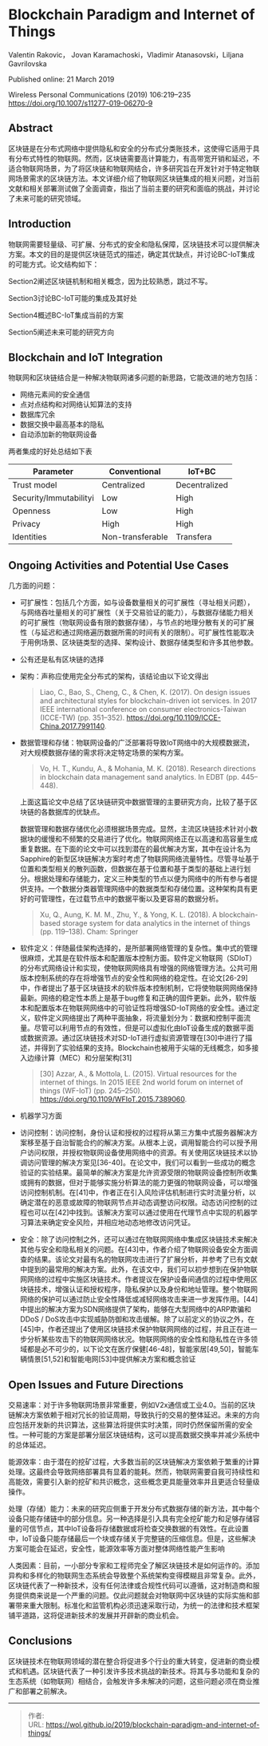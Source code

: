 # Blockchain Paradigm and Internet of Things


Valentin Rakovic， Jovan Karamachoski，Vladimir Atanasovski，Liljana Gavrilovska

Published online: 21 March 2019

Wireless Personal Communications (2019) 106:219–235
<https://doi.org/10.1007/s11277-019-06270-9>

## Abstract

区块链是在分布式网络中提供隐私和安全的分布式分类账技术，这使得它适用于具有分布式特性的物联网。然而，区块链需要高计算能力，有高带宽开销和延迟，不适合物联网场景，为了将区块链和物联网结合，许多研究旨在开发针对于特定物联网场景需求的区块链方法。本文详细介绍了物联网区块链集成的相关问题，对当前文献和相关部署测试做了全面调查，指出了当前主要的研究和面临的挑战，并讨论了未来可能的研究领域。

<!--more-->

## Introduction

物联网需要轻量级、可扩展、分布式的安全和隐私保障，区块链技术可以提供解决方案。本文的目的是提供区块链范式的描述，确定其优缺点，并讨论BC-IoT集成的可能方式。论文结构如下：

Section2阐述区块链机制和相关概念，因为比较熟悉，跳过不写。

Section3讨论BC-IoT可能的集成及其好处

Section4概述BC-IoT集成当前的方案

Section5阐述未来可能的研究方向

## Blockchain and IoT Integration

物联网和区块链结合是一种解决物联网诸多问题的新思路，它能改进的地方包括：

- 网络元素间的安全通信
- 点对点结构和对网络认知算法的支持
- 数据库冗余
- 数据交换中最高基本的隐私
- 自动添加新的物联网设备

两者集成的好处总结如下表

| Parameter              | Conventional     | IoT+BC        |
| ---------------------- | ---------------- | ------------- |
| Trust model            | Centralized      | Decentralized |
| Security/Immutabilityi | Low              | High          |
| Openness               | Low              | High          |
| Privacy                | High             | High          |
| Identities             | Non-transferable | Transfera     |

## Ongoing Activities and Potential Use Cases

几方面的问题：

- 可扩展性：包括几个方面，如与设备数量相关的可扩展性（寻址相关问题），与网络吞吐量相关的可扩展性（关于交易验证的能力），与数据存储能力相关的可扩展性（物联网设备有限的数据存储），与节点的地理分散有关的可扩展性（与延迟和通过网络遍历数据所需的时间有关的限制）。可扩展性性能取决于用例场景、区块链类型的选择、架构设计、数据存储类型和许多其他参数。

- 公有还是私有区块链的选择

- 架构：声称应使用完全分布式的架构，该结论由以下论文得出

  > Liao, C., Bao, S., Cheng, C., & Chen, K. (2017). On design issues and architectural styles for blockchain-driven iot services. In 2017 IEEE international conference on consumer electronics-Taiwan (ICCE-TW) (pp. 351–352). <https://doi.org/10.1109/ICCE-China.2017.7991140>.

- 数据管理和存储：物联网设备的广泛部署将导致IoT网络中的大规模数据流，对大规模数据存储的需求将决定特定场景的架构方案。

  > Vo, H. T., Kundu, A., & Mohania, M. K. (2018). Research directions in blockchain data management sand analytics. In EDBT (pp. 445–448).

  上面这篇论文中总结了区块链研究中数据管理的主要研究方向，比较了基于区块链的各数据库的优缺点。

  数据管理和数据存储优化必须根据场景完成。显然，主流区块链技术针对小数据块的缓慢和不频繁的交易进行了优化。物联网网络正在以高速和高容量生成重复数据。在下面的论文中可以找到潜在的最优解决方案，其中在设计名为Sapphire的新型区块链解决方案时考虑了物联网网络流量特性。尽管寻址基于位置和类型相关的散列函数，但数据在基于位置和基于类型的基础上进行划分。根据处理和存储能力，定义三种类型的节点以便为网络中的所有参与者提供支持。一个数据分类器管理网络中的数据类型和存储位置。这种架构具有更好的可管理性，在过载节点中的数据平衡以及更容易的数据分析。

  > Xu, Q., Aung, K. M. M., Zhu, Y., & Yong, K. L. (2018). A blockchain-based storage system for data analytics in the internet of things (pp. 119–138). Cham: Springer

- 软件定义：伴随最佳架构选择的，是所部署网络管理的复杂性。集中式的管理很麻烦，尤其是在软件版本和配置版本控制方面。软件定义物联网（SDIoT）的分布式网络设计和实现，使物联网网络具有增强的网络管理方法。公共可用版本控制系统的存在将增强节点的安全性和网络的稳定性。在论文[26-29]中，作者提出了基于区块链技术的软件版本控制机制，它将使物联网网络保持最新。网络的稳定性本质上是基于bug修复和正确的固件更新。此外，软件版本和配置版本在物联网网络中的可验证性将增强SD-IoT网络的安全性。通过定义，软件定义网络提出了两种平面抽象，将流量划分为：数据和控制平面流量。尽管可以利用节点的有效性，但是可以虚拟化由IoT设备生成的数据平面或数据资源。通过区块链技术对SD-IoT进行虚拟资源管理在[30]中进行了描述，并得到了实验结果的支持。Blockchain也被用于尖端的无线概念，如多接入边缘计算（MEC）和分层架构[31]

  > [30] Azzar, A., & Mottola, L. (2015). Virtual resources for the internet of things. In 2015 IEEE 2nd world forum on internet of things (WF-IoT) (pp. 245–250). <https://doi.org/10.1109/WFIoT.2015.7389060>.

- 机器学习方面

- 访问控制：访问控制，身份认证和授权的过程将从第三方集中式服务器解决方案移至基于自治智能合约的解决方案。从根本上说，调用智能合约可以授予用户访问权限，并授权物联网设备使用网络中的资源。有关使用区块链技术以协调访问管理的解决方案见[36-40]。在论文中，我们可以看到一些成功的概念验证的实验结果。最简单的解决方案是允许资源受限的物联网设备控制所收集或拥有的数据，但对于能够实施分析算法的能力更强的物联网设备，可以增强访问控制机制。在[41]中，作者正在引入风险评估机制进行实时流量分析，以确定潜在的恶意或故障的物联网节点并动态调整访问权限。动态访问控制的过程也可以在[42]中找到。该解决方案可以通过使用在代理节点中实现的机器学习算法来确定安全风险，并相应地动态地修改访问凭证。

- 安全：除了访问控制之外，还可以通过在物联网网络中集成区块链技术来解决其他与安全和隐私相关的问题。在[43]中，作者介绍了物联网设备安全方面调查的结果。该论文对最有名的物联网攻击进行了扩展分析，并参考了已有文献中提到的最常用的解决方案。此外，在该文中，我们可以初步想到在保护物联网网络的过程中实施区块链技术。作者提议在保护设备间通信的过程中使用区块链技术，增强认证和授权程序，隐私保护以及身份和地址管理。整个物联网网络的保护可以通过防止安全性降低或减轻网络攻击来进一步发挥作用。[44]中提出的解决方案为SDN网络提供了架构，能够在大型网络中的ARP欺骗和DDoS / DoS攻击中实现威胁防御和攻击缓解。除了以前定义的协议之外，在[45]中，作者还提出了使用区块链技术保护物联网网络的过程，并且正在进一步分析某些攻击下的物联网网络状况。物联网网络的安全性和隐私性在许多领域都是必不可少的，以下论文在医疗保健[46-48]，智能家居[49,50]，智能车辆情景[51,52]和智能电网[53]中提供解决方案和概念验证

## Open Issues and Future Directions

交易速率：对于许多物联网场景非常重要，例如V2x通信或工业4.0。当前的区块链解决方案依赖于相对冗长的验证周期，导致执行的交易的整体延迟。未来的方向应包括开发新的共识算法，这些算法将提供实时决策，同时仍然保留所需的安全性。一种可能的方案是部署分层区块链结构，这可以提高数据交换率并减少系统中的总体延迟。

能源效率：由于潜在的挖矿过程，大多数当前的区块链解决方案依赖于繁重的计算处理。这最终会导致网络部署具有显着的能耗。然而，物联网需要自我可持续性和高能效，需要引入新的挖矿和共识概念，这些概念更具能量效率并且更适合轻量级操作。

处理（存储）能力：未来的研究应侧重于开发分布式数据存储的新方法，其中每个设备只能存储链中的部分信息。另一种选择是引入具有完全挖矿能力和足够存储容量的可信节点，其中IoT设备将存储数据或将检查交换数据的有效性。在此设置中，IoT设备只能存储最后一个块或存储关于完整链的压缩信息。但是，这些解决方案可能会在延迟，安全性，能源效率等方面对整体网络性能产生影响

人类因素：目前，一小部分专家和工程师完全了解区块链技术是如何运作的。添加异构和多样化的物联网生态系统会导致整个系统架构变得模糊且非常复杂。此外，区块链代表了一种新技术，没有任何法律或合规性代码可以遵循，这对制造商和服务提供商来说是一个严重的问题。仅此问题就会对物联网中区块链的实际实施和部署带来重大限制。标准化和监管机构必须迅速采取行动，为统一的法律和技术框架铺平道路，这将促进新技术的发展并开辟新的商业机会。

## Conclusions

区块链技术在物联网领域的潜在整合将促进多个行业的重大转变，促进新的商业模式和机遇。区块链代表了一种引发许多技术挑战的新技术。将其与多功能和复杂的生态系统（如物联网）相结合，会触发许多未解决的问题，这些问题必须在商业推广和部署之前解决。


---

> 作者:   
> URL: https://wol.github.io/2019/blockchain-paradigm-and-internet-of-things/  

